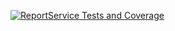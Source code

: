 [![ReportService Tests and Coverage](https://github.com/JamesAndrewKong/jordyjimduo1/actions/workflows/report-service.yml/badge.svg)](https://github.com/JamesAndrewKong/jordyjimduo1/actions/workflows/report-service.yml)
